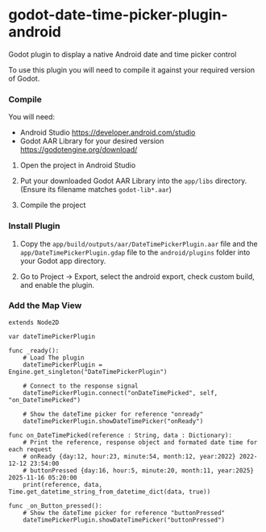# godot-date-time-picker-plugin-android

Godot plugin to display a native Android date and time picker control

To use this plugin you will need to compile it against your required version of Godot.

### Compile

You will need:

-   Android Studio https://developer.android.com/studio
-   Godot AAR Library for your desired version https://godotengine.org/download/

1. Open the project in Android Studio
2. Put your downloaded Godot AAR Library into the `app/libs` directory. (Ensure its filename matches `godot-lib*.aar`)

3. Compile the project

### Install Plugin

1. Copy the `app/build/outputs/aar/DateTimePickerPlugin.aar` file and the `app/DateTimePickerPlugin.gdap` file to the `android/plugins` folder into your Godot app directory.

2. Go to Project -> Export, select the android export, check custom build, and enable the plugin.

### Add the Map View

```gdscript
extends Node2D

var dateTimePickerPlugin

func _ready():
	# Load The plugin
	dateTimePickerPlugin = Engine.get_singleton("DateTimePickerPlugin")

	# Connect to the response signal
	dateTimePickerPlugin.connect("onDateTimePicked", self, "on_DateTimePicked")

	# Show the dateTime picker for reference "onready"
	dateTimePickerPlugin.showDateTimePicker("onReady")

func on_DateTimePicked(reference : String, data : Dictionary):
	# Print the reference, response object and formated date time for each request
	# onReady {day:12, hour:23, minute:54, month:12, year:2022} 2022-12-12 23:54:00
	# buttonPressed {day:16, hour:5, minute:20, month:11, year:2025} 2025-11-16 05:20:00
	print(reference, data, Time.get_datetime_string_from_datetime_dict(data, true))

func _on_Button_pressed():
	# Show the dateTime picker for reference "buttonPressed"
	dateTimePickerPlugin.showDateTimePicker("buttonPressed")

```
